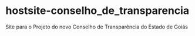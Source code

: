 # hostsite-conselho_de_transparencia
 Site para o Projeto do novo Conselho de Transparência do Estado de Goiás
